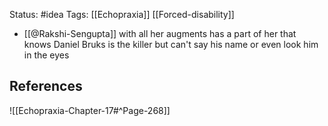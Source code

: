Status: #idea
Tags: [[Echopraxia]] [[Forced-disability]]

* [[@Rakshi-Sengupta]] with all her augments has a part of her that knows Daniel Bruks is the killer but can't say his name or even look him in the eyes

## References

![[Echopraxia-Chapter-17#^Page-268]]